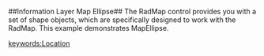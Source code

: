 ##Information Layer Map Ellipse##
The RadMap control provides you with a set of shape objects, which are specifically designed to work with the RadMap. This example demonstrates MapEllipse.

<keywords:Location>
